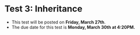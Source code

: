 # Test 3: Inheritance
+ This test will be posted on **Friday, March 27th**.
+ The due date for this test is **Monday, March 30th at 4:20PM.**

